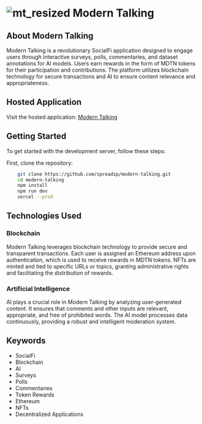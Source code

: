 # ![mt_resized](https://github.com/spreadzp/modern-talking/assets/11519562/d1c19d08-5d36-421f-a673-8e186a252966) Modern Talking

## About Modern Talking

Modern Talking is a revolutionary SocialFi application designed to engage users through interactive surveys, polls, commentaries, and dataset annotations for AI models. Users earn rewards in the form of MDTN tokens for their participation and contributions. The platform utilizes blockchain technology for secure transactions and AI to ensure content relevance and appropriateness.

## Hosted Application

Visit the hosted application: [Modern Talking](https://like-to-earn.vercel.app/)

## Getting Started

To get started with the development server, follow these steps:

First, clone the repository:
```bash
    git clone https://github.com/spreadzp/modern-talking.git
    cd modern-talking
    npm install 
    npm run dev 
    vercel --prod
```
## Technologies Used

### Blockchain
Modern Talking leverages blockchain technology to provide secure and transparent transactions. Each user is assigned an Ethereum address upon authentication, which is used to receive rewards in MDTN tokens. NFTs are minted and tied to specific URLs or topics, granting administrative rights and facilitating the distribution of rewards.

### Artificial Intelligence
AI plays a crucial role in Modern Talking by analyzing user-generated content. It ensures that comments and other inputs are relevant, appropriate, and free of prohibited words. The AI model processes data continuously, providing a robust and intelligent moderation system.

## Keywords
- SocialFi
- Blockchain
- AI
- Surveys
- Polls
- Commentaries
- Token Rewards
- Ethereum
- NFTs
- Decentralized Applications

